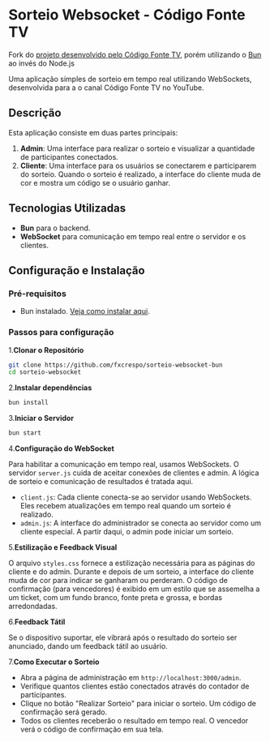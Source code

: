 # Sorteio Websocket - Código Fonte TV

Fork do [projeto desenvolvido pelo Código Fonte TV](https://github.com/gabrielfroes/sorteio-websocket), porém utilizando o [Bun](https://bun.sh/) ao invés do Node.js

Uma aplicação simples de sorteio em tempo real utilizando WebSockets, desenvolvida para a o canal Código Fonte TV no YouTube.

## Descrição

Esta aplicação consiste em duas partes principais:

1. **Admin**: Uma interface para realizar o sorteio e visualizar a quantidade de participantes conectados.
2. **Cliente**: Uma interface para os usuários se conectarem e participarem do sorteio. Quando o sorteio é realizado, a interface do cliente muda de cor e mostra um código se o usuário ganhar.

## Tecnologias Utilizadas

- **Bun** para o backend.
- **WebSocket** para comunicação em tempo real entre o servidor e os clientes.

## Configuração e Instalação

### Pré-requisitos

- Bun instalado. [Veja como instalar aqui](https://bun.sh/).

### Passos para configuração

1.**Clonar o Repositório**

```bash
git clone https://github.com/fxcrespo/sorteio-websocket-bun
cd sorteio-websocket
```

2.**Instalar dependências**

```bash
bun install
```

3.**Iniciar o Servidor**

```bash
bun start
```

4.**Configuração do WebSocket**

Para habilitar a comunicação em tempo real, usamos WebSockets. O servidor `server.js` cuida de aceitar conexões de clientes e admin. A lógica de sorteio e comunicação de resultados é tratada aqui.

- `client.js`: Cada cliente conecta-se ao servidor usando WebSockets. Eles recebem atualizações em tempo real quando um sorteio é realizado.
- `admin.js`: A interface do administrador se conecta ao servidor como um cliente especial. A partir daqui, o admin pode iniciar um sorteio.

5.**Estilização e Feedback Visual**

O arquivo `styles.css` fornece a estilização necessária para as páginas do cliente e do admin. Durante e depois de um sorteio, a interface do cliente muda de cor para indicar se ganharam ou perderam. O código de confirmação (para vencedores) é exibido em um estilo que se assemelha a um ticket, com um fundo branco, fonte preta e grossa, e bordas arredondadas.

6.**Feedback Tátil**

Se o dispositivo suportar, ele vibrará após o resultado do sorteio ser anunciado, dando um feedback tátil ao usuário.

7.**Como Executar o Sorteio**

- Abra a página de administração em `http://localhost:3000/admin`.
- Verifique quantos clientes estão conectados através do contador de participantes.
- Clique no botão "Realizar Sorteio" para iniciar o sorteio. Um código de confirmação será gerado.
- Todos os clientes receberão o resultado em tempo real. O vencedor verá o código de confirmação em sua tela.
